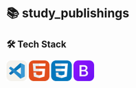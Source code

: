 # 📚 study_publishings

## 🛠️ Tech Stack
<img alt="vscode" src="./icons/VSCode-Light.svg" width="48"> <img alt="html" src="./icons/HTML.svg" width="48"> <img alt="css" src="./icons/CSS.svg" width="48"> <img alt="bootstrap" src="./icons/Bootstrap.svg" width="48"> 
